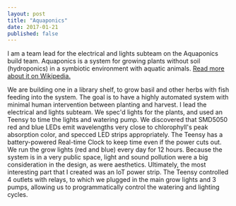 ```yaml
---
layout: post
title: "Aquaponics"
date: 2017-01-21
published: false
---
```

I am a team lead for the electrical and lights subteam on the Aquaponics build team. Aquaponics is a system for growing plants without soil (hydroponics) in a symbiotic environment with aquatic animals. [Read more about it on Wikipedia.](https://en.wikipedia.org/wiki/Aquaponics)

We are building one in a library shelf, to grow basil and other herbs with fish feeding into the system. The goal is to have a highly automated system with minimal human intervention between planting and harvest.
I lead the electrical and lights subteam. We spec'd lights for the plants, and used an Teensy to time the lights and watering pump. We discovered that SMD5050 red and blue LEDs emit wavelengths very close to chlorophyll's peak absorption color, and specced LED strips appropriately. The Teensy has a battery-powered Real-time Clock to keep time even if the power cuts out. We run the grow lights (red and blue) every day for 12 hours. Because the system is in a very public space, light and sound pollution were a big consideration in the design, as were aesthetics. Ultimately, the most interesting part that I created was an IoT power strip. The Teensy controlled 4 outlets with relays, to which we plugged in the main grow lights and 3 pumps, allowing us to programmatically control the watering and lighting cycles.
